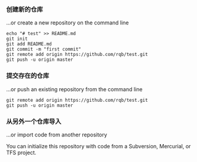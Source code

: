 ### 创建新的仓库

…or create a new repository on the command line

```
echo "# test" >> README.md
git init
git add README.md
git commit -m "first commit"
git remote add origin https://github.com/rqb/test.git
git push -u origin master
```

### 提交存在的仓库

…or push an existing repository from the command line

```
git remote add origin https://github.com/rqb/test.git
git push -u origin master
```

### 从另外一个仓库导入

…or import code from another repository

You can initialize this repository with code from a Subversion, Mercurial, or TFS project.



